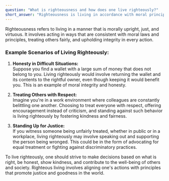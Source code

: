```yaml
---
question: "What is righteousness and how does one live righteously?"
short_answer: "Righteousness is living in accordance with moral principles and behaving in a way that aligns with what is just, good, and fair."
---
```


Righteousness refers to living in a manner that is morally upright, just, and virtuous. It involves acting in ways that are consistent with moral laws and principles, treating others fairly, and upholding integrity in every action. 

### Example Scenarios of Living Righteously:

1. **Honesty in Difficult Situations:**  
   Suppose you find a wallet with a large sum of money that does not belong to you. Living righteously would involve returning the wallet and its contents to the rightful owner, even though keeping it would benefit you. This is an example of moral integrity and honesty.

2. **Treating Others with Respect:**  
   Imagine you're in a work environment where colleagues are constantly belittling one another. Choosing to treat everyone with respect, offering encouragement instead of criticism, and standing against such behavior is living righteously by fostering kindness and fairness.

3. **Standing Up for Justice:**  
   If you witness someone being unfairly treated, whether in public or in a workplace, living righteously may involve speaking out and supporting the person being wronged. This could be in the form of advocating for equal treatment or fighting against discriminatory practices.

To live righteously, one should strive to make decisions based on what is right, be honest, show kindness, and contribute to the well-being of others and society. Righteous living involves aligning one's actions with principles that promote justice and goodness in the world.
